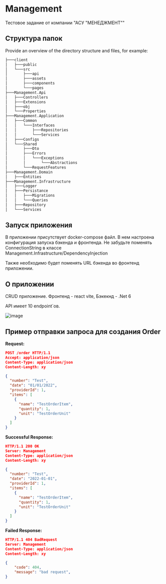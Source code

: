 # Management

Тестовое задание от компании "АСУ "МЕНЕДЖМЕНТ""

## Структура папок

Provide an overview of the directory structure and files, for example:
```bash
├───client
│   ├───public
│   └───src
│       ├───api
│       ├───assets
│       ├───components
│       └───pages
├───Management.Api
│   ├───Controllers
│   ├───Extensions
│   ├───obj
│   └───Properties
├───Management.Application
│   ├───Common
│   │   └───Interfaces
│   │       ├───Repositories
│   │       └───Services
│   ├───Configs
│   └───Shared
│       ├───Dto
│       ├───Errors
│       │   └───Exceptions
│       │       └───Abstractions
│       └───RequestFeatures
├───Management.Domain
│   ├───Entities
├───Management.Infrastructure
│   ├───Logger
│   ├───Persistance
│   │   ├───Migrations
│   │   └───Queries
│   ├───Repository
│   └───Services
```
## Запуск приложения

В приложении присутствует docker-compose файл. В нем настроена конфигурация запуска бэкенда и фронтенда.
Не забудьте поменять ConnectionString в классе Management.Infrastructure/DependencyInjection

Также необходимо будет поменять URL бэкенда во фронтенд приложении.

## О приложении

CRUD приложение. Фронтенд - react vite, Бэкекнд - .Net 6

API имеет 10 endpoint`ов.

![image](https://user-images.githubusercontent.com/91565374/227377931-ffb2cfc4-d88e-440b-9c6f-e55ecb3f9113.png)

## Пример отправки запроса для создания Order

**Request:**
```json
POST /order HTTP/1.1
Accept: application/json
Content-Type: application/json
Content-Length: xy

{
  "number": "Test",
  "date": "01/01/2022",
  "providerId": 1,
  "items": [
    {
      "name": "TestOrderItem",
      "quantity": 1,
      "unit": "TestOrderUnit"
    }
  ]
}
```
**Successful Response:**
```json
HTTP/1.1 200 OK
Server: Management
Content-Type: application/json
Content-Length: xy

{
  "number": "Test",
  "date": "2022-01-01",
  "providerId": 1,
  "items": [
    {
      "name": "TestOrderItem",
      "quantity": 1,
      "unit": "TestOrderUnit"
    }
  ]
}
```
**Failed Response:**
```json
HTTP/1.1 404 BadRequest
Server: Management
Content-Type: application/json
Content-Length: xy

{
    "code": 404,
    "message": "bad request",
}

``` 

